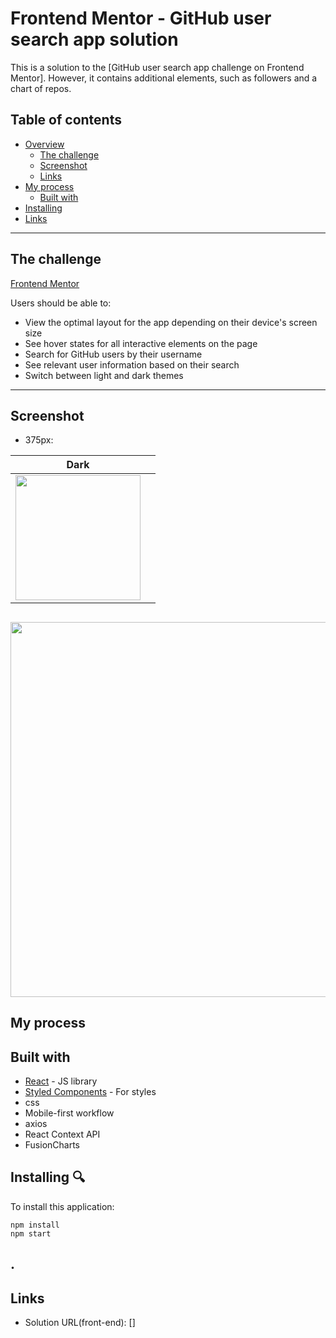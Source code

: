 # Frontend Mentor - GitHub user search app solution

This is a solution to the [GitHub user search app challenge on Frontend Mentor]. However, it contains additional elements, such as followers and a chart of repos.

## Table of contents

- [Overview](#overview)
  - [The challenge](#the-challenge)
  - [Screenshot](#screenshot)
  - [Links](#links)
- [My process](#my-process)
  - [Built with](#built-with)
- [Installing](#Installing)
- [Links](#Links)

---

## The challenge

[Frontend Mentor](https://www.frontendmentor.io)

Users should be able to:

- View the optimal layout for the app depending on their device's screen size
- See hover states for all interactive elements on the page
- Search for GitHub users by their username
- See relevant user information based on their search
- Switch between light and dark themes

---

## Screenshot

- 375px:

| Dark                                    |     |
| --------------------------------------- | --- |
| <img src="/images/375.JPG" width="200"> |

## <img src="/images/1440.JPG" width="600">

## My process

## Built with

- [React](https://reactjs.org/) - JS library
- [Styled Components](https://styled-components.com/) - For styles
- css
- Mobile-first workflow
- axios
- React Context API
- FusionCharts

## Installing 🔍

To install this application:

```
npm install
npm start
```

## .

## Links

- Solution URL(front-end): []
